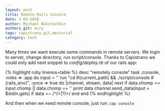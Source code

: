 ```yaml
---
layout: post
title: Remote Rails Console
date: 1-03-2010
author: Michael Nikitochkin
authors_git: miry
tags: capistrano,git,mercurial
category: tech
---
```


Many times we want execute some commands in remote servers. We login to server, change directory, run script/console. Thanks to Capistrano we could only add next snippet to *config/deploy.rb* of our rails app:

{% highlight ruby linenos=table %}
desc "remotely console"
task :console, :roles => :app do
  input = ''
  run "cd #{current_path} && ./script/console #{rails_env}", :once => true do |channel, stream, data|
    next if data.chomp == input.chomp || data.chomp == ''
    print data
    channel.send_data(input = $stdin.gets) if data =~ /^(>|\?)>/
  end
end
{% endhighlight %}

And then when we need remote console, just run: `cap console`
